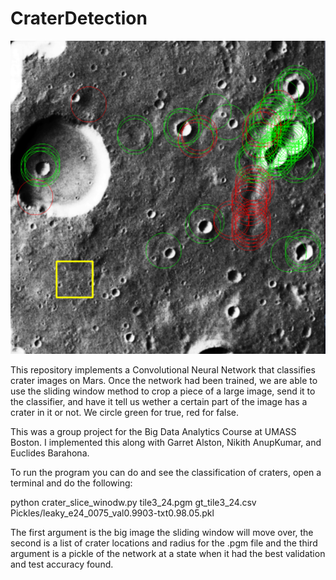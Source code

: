 # CraterDetection

![alt text](https://github.com/Flavyoo/CraterDetection/blob/master/detected_craters.png)

This repository implements a Convolutional Neural Network that classifies crater images on Mars. Once the network had been trained, we are able to use the sliding window method to crop a piece of a large image, send it to the classifier, and have it tell us wether a certain part of the image has a crater in it or not. We circle green for true, red for false. 

This was a group project for the Big Data Analytics Course at UMASS Boston. I implemented this along with Garret Alston, Nikith AnupKumar, and Euclides Barahona.


To run the program you can do and see the classification of craters, open a terminal and do the following:

python crater_slice_winodw.py tile3_24.pgm gt_tile3_24.csv Pickles/leaky_e24_0075_val0.9903-txt0.98.05.pkl 

The first argument is the big image the sliding window will move over, the second is a list of crater locations and radius for the .pgm file and the third argument is a pickle of the network at a state when it had the best validation and test accuracy found. 

